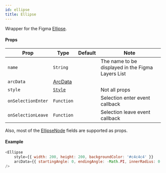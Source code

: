 ```yaml
---
id: ellipse
title: Ellipse
---
```


Wrapper for the Figma [Ellipse](https://www.figma.com/plugin-docs/api/EllipseNode/).

#### Props

| Prop       | Type     | Default | Note                                              |
| ---------- | -------- | ------- | ------------------------------------------------- |
| `name`     | `String` |         | The name to be displayed in the Figma Layers List |
| `arcData`  | [ArcData](https://www.figma.com/plugin-docs/api/ArcData/) |         |  |
| `style`    | [`Style`](/docs/styling)   |         | Not all props                                                 |
| `onSelectionEnter` | `Function` |  | Selection enter event callback  |
| `onSelectionLeave` | `Function` |  | Selection leave event callback  |

Also, most of the [EllipseNode](https://www.figma.com/plugin-docs/api/EllipseNode/) fields are supported as props.

#### Example

```javascript
<Ellipse
    style={{ width: 200, height: 200, backgroundColor: '#c4c4c4' }}
    arcData={{ startingAngle: 0, endingAngle: -Math.PI, innerRadius: 0.5 }}
/>
```
